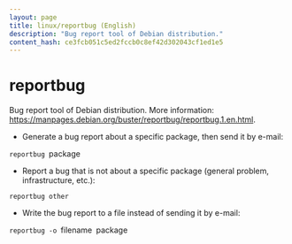 ```yaml
---
layout: page
title: linux/reportbug (English)
description: "Bug report tool of Debian distribution."
content_hash: ce3fcb051c5ed2fccb0c8ef42d302043cf1ed1e5
---
```

# reportbug

Bug report tool of Debian distribution.
More information: <https://manpages.debian.org/buster/reportbug/reportbug.1.en.html>.

- Generate a bug report about a specific package, then send it by e-mail:

`reportbug `<span class="tldr-var badge badge-pill bg-dark-lm bg-white-dm text-white-lm text-dark-dm font-weight-bold">package</span>

- Report a bug that is not about a specific package (general problem, infrastructure, etc.):

`reportbug other`

- Write the bug report to a file instead of sending it by e-mail:

`reportbug -o `<span class="tldr-var badge badge-pill bg-dark-lm bg-white-dm text-white-lm text-dark-dm font-weight-bold">filename</span>` `<span class="tldr-var badge badge-pill bg-dark-lm bg-white-dm text-white-lm text-dark-dm font-weight-bold">package</span>
